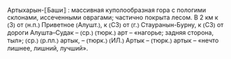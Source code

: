 ---
---

Артыхарын-⟦Баши⟧
: массивная куполообразная гора с пологими склонами, иссеченными оврагами; частично покрыта лесом. В 2 км к ⦅З⦆ от ⦅н.п.⦆ Приветное ⦅Алушт.⦆, к ⦅СЗ⦆ от ⦅г.⦆ Стауранын-Бурну, к ⦅СЗ⦆ от дороги Алушта–Судак – ⦅ср.⦆ ⦅тюрк.⦆ арт – «нагорье; задняя сторона, тыл»; ⦅ср.⦆ ⦅р.пл.⦆ артык, – ⦅тюрк.⦆ ⦅ИЛ.⦆ Артык – ⦅тюрк.⦆ артык – «нечто лишнее, лишний, лучший».
